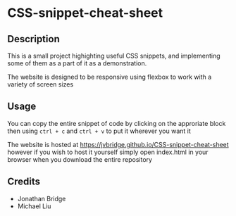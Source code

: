 # CSS-snippet-cheat-sheet

## Description

This is a small project highighting useful CSS snippets, and implementing some of them as a part of it as a demonstration.

The website is designed to be responsive using flexbox to work with a variety of screen sizes

## Usage

You can copy the entire snippet of code by clicking on the approriate block then using `ctrl + c` and `ctrl + v` to put it wherever you want it

The website is hosted at https://jvbridge.github.io/CSS-snippet-cheat-sheet however if you wish to host it yourself simply open index.html in your browser when you download the entire repository

## Credits

<ul>
    <li>
        Jonathan Bridge
    </li>
    <li>
        Michael Liu
    </li>
</ul>
